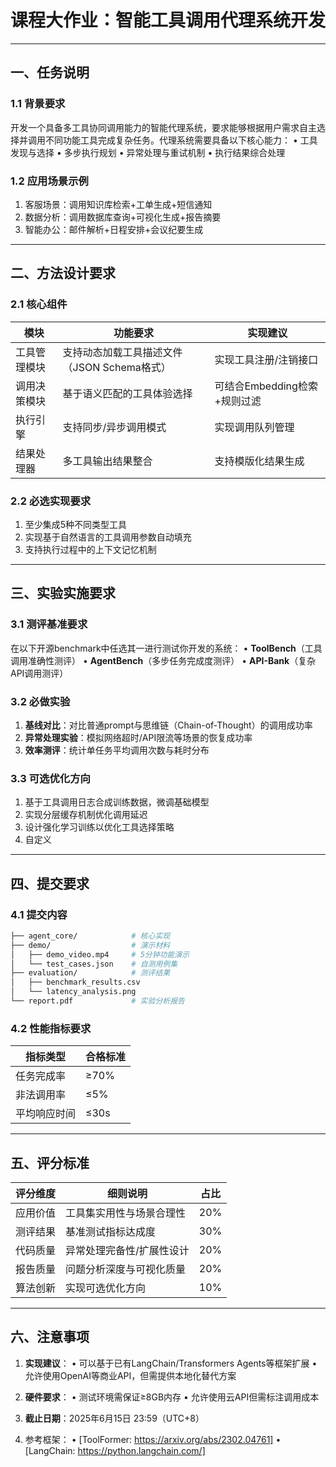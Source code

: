 # 课程大作业：智能工具调用代理系统开发

---

## 一、任务说明

### 1.1 背景要求

开发一个具备多工具协同调用能力的智能代理系统，要求能够根据用户需求自主选择并调用不同功能工具完成复杂任务。代理系统需要具备以下核心能力：
• 工具发现与选择
• 多步执行规划
• 异常处理与重试机制
• 执行结果综合处理

### 1.2 应用场景示例

1. 客服场景：调用知识库检索+工单生成+短信通知
2. 数据分析：调用数据库查询+可视化生成+报告摘要
3. 智能办公：邮件解析+日程安排+会议纪要生成

---

## 二、方法设计要求

### 2.1 核心组件

| 模块         | 功能要求                                    | 实现建议                     |
| ------------ | ------------------------------------------- | ---------------------------- |
| 工具管理模块 | 支持动态加载工具描述文件（JSON Schema格式） | 实现工具注册/注销接口        |
| 调用决策模块 | 基于语义匹配的工具体验选择                  | 可结合Embedding检索+规则过滤 |
| 执行引擎     | 支持同步/异步调用模式                       | 实现调用队列管理             |
| 结果处理器   | 多工具输出结果整合                          | 支持模版化结果生成           |

### 2.2 必选实现要求

1. 至少集成5种不同类型工具
2. 实现基于自然语言的工具调用参数自动填充
3. 支持执行过程中的上下文记忆机制

---

## 三、实验实施要求

### 3.1 测评基准要求

在以下开源benchmark中任选其一进行测试你开发的系统：
• **ToolBench**（工具调用准确性测评）
• **AgentBench**（多步任务完成度测评）
• **API-Bank**（复杂API调用测评）

### 3.2 必做实验

1. **基线对比**：对比普通prompt与思维链（Chain-of-Thought）的调用成功率
2. **异常处理实验**：模拟网络超时/API限流等场景的恢复成功率
3. **效率测评**：统计单任务平均调用次数与耗时分布

### 3.3 可选优化方向

1. 基于工具调用日志合成训练数据，微调基础模型
2. 实现分层缓存机制优化调用延迟
3. 设计强化学习训练以优化工具选择策略
4. 自定义

---

## 四、提交要求

### 4.1 提交内容

```bash
├── agent_core/            # 核心实现
├── demo/                  # 演示材料
│   ├── demo_video.mp4     # 5分钟功能演示
│   └── test_cases.json    # 自测用例集
├── evaluation/            # 测评结果
│   ├── benchmark_results.csv  
│   └── latency_analysis.png
└── report.pdf             # 实验分析报告
```

### 4.2 性能指标要求

| 指标类型     | 合格标准 |
| ------------ | -------- |
| 任务完成率   | ≥70%     |
| 非法调用率   | ≤5%      |
| 平均响应时间 | ≤30s     |

---

## 五、评分标准

| 评分维度 | 细则说明                  | 占比 |
| -------- | ------------------------- | ---- |
| 应用价值 | 工具集实用性与场景合理性  | 20%  |
| 测评结果 | 基准测试指标达成度        | 30%  |
| 代码质量 | 异常处理完备性/扩展性设计 | 20%  |
| 报告质量 | 问题分析深度与可视化质量  | 20%  |
| 算法创新 | 实现可选优化方向          | 10%  |

---

## 六、注意事项

1. **实现建议**：
   • 可以基于已有LangChain/Transformers Agents等框架扩展
   • 允许使用OpenAI等商业API，但需提供本地化替代方案

2. **硬件要求**：
   • 测试环境需保证≥8GB内存
   • 允许使用云API但需标注调用成本

3. **截止日期**：2025年6月15日 23:59（UTC+8）

4. 参考框架：
   • [ToolFormer: https://arxiv.org/abs/2302.04761]
   • [LangChain: https://python.langchain.com/]

